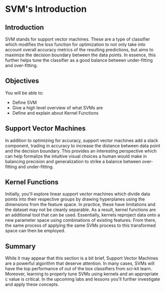 
# SVM's Introduction

## Introduction

SVM stands for support vector machines. These are a type of classifier which modifies the loss function for optimization to not only take into account overall accuracy metrics of the resulting predictions, but aims to maximize the decision boundary between the data points. In essence, this further helps tune the classifier as a good balance between under-fitting and over-fitting.

## Objectives

You will be able to:

* Define SVM
* Give a high level overview of what SVMs are
* Define and explain about Kernel Functions

## Support Vector Machines

In addition to optimizing for accuracy, support vector machines add a slack component, trading in accuracy to increase the distance between data point and the decision boundary. This provides an interesting perspective which can help formalize the intuitive visual choices a human would make in balancing precision and generalization to strike a balance between over-fitting and under-fitting.


## Kernel Functions

Initially, you'll explore linear support vector machines which divide data points into their respective groups by drawing hyperplanes using the dimensions from the feature space. In practice, these have limitations and the dataset may not be cleanly separable. As a result, kernel functions are an additional tool that can be used. Essentially, kernels reproject data onto a new parameter space using combinations of existing features. From there, the same process of applying the same SVMs process to this transformed space can then be employed.

## Summary

While it may appear that this section is a bit brief, Support Vector Machines are a powerful algorithm that deserve attention. In many cases, SVMs will have the top performance of out of the box classifiers from sci-kit learn. Moreover, learning to properly tune SVMs using kernels and an appropriate c value is critical. In the upcoming labs and lessons you'll further investigate and apply these concepts.
